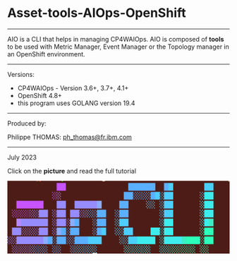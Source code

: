# Asset-tools-AIOps-OpenShift

---

AIO is a CLI that helps in managing CP4WAIOps. AIO is composed of **tools** to be used with Metric Manager, Event Manager or the Topology manager in an OpenShift environment. 

---

Versions:

- CP4WAIOps - Version 3.6+, 3.7+, 4.1+
- OpenShift 4.8+
- this program uses GOLANG version 19.4

---

Produced by:

Philippe THOMAS:     ph_thomas@fr.ibm.com

---

July 2023

Click on the **picture** and read the full tutorial


[
![image-20230720231455272.png](images/image-20230720231455272.png)
](asset-tools-aiops-openshift.md)
